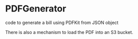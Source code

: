 # PDFGenerator
code to generate a bill using PDFKit from JSON object


There is also a mechanism to load the PDF into an S3 bucket.
